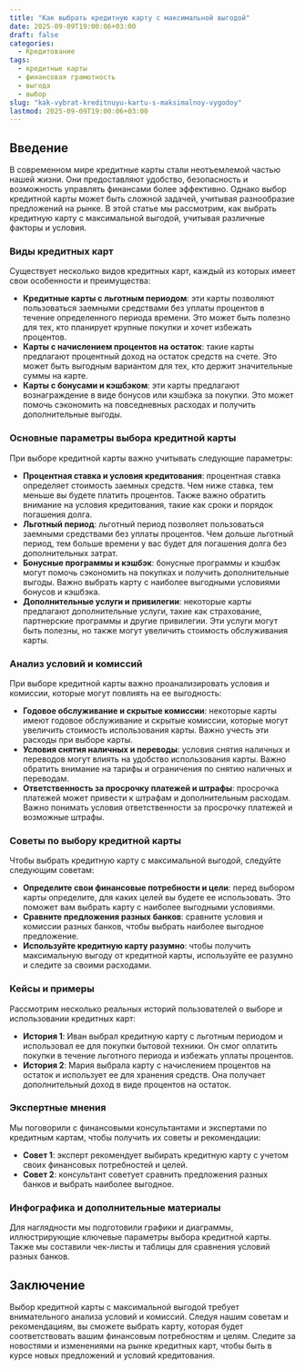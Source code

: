 ```yaml
---
title: "Как выбрать кредитную карту с максимальной выгодой"
date: 2025-09-09T19:00:06+03:00
draft: false
categories:
  - Кредитование
tags:
  - кредитные карты
  - финансовая грамотность
  - выгода
  - выбор
slug: "kak-vybrat-kreditnuyu-kartu-s-maksimalnoy-vygodoy"
lastmod: 2025-09-09T19:00:06+03:00
---
```


## Введение

В современном мире кредитные карты стали неотъемлемой частью нашей жизни. Они предоставляют удобство, безопасность и возможность управлять финансами более эффективно. Однако выбор кредитной карты может быть сложной задачей, учитывая разнообразие предложений на рынке. В этой статье мы рассмотрим, как выбрать кредитную карту с максимальной выгодой, учитывая различные факторы и условия.

### Виды кредитных карт

Существует несколько видов кредитных карт, каждый из которых имеет свои особенности и преимущества:

- **Кредитные карты с льготным периодом**: эти карты позволяют пользоваться заемными средствами без уплаты процентов в течение определенного периода времени. Это может быть полезно для тех, кто планирует крупные покупки и хочет избежать процентов.
- **Карты с начислением процентов на остаток**: такие карты предлагают процентный доход на остаток средств на счете. Это может быть выгодным вариантом для тех, кто держит значительные суммы на карте.
- **Карты с бонусами и кэшбэком**: эти карты предлагают вознаграждение в виде бонусов или кэшбэка за покупки. Это может помочь сэкономить на повседневных расходах и получить дополнительные выгоды.

### Основные параметры выбора кредитной карты

При выборе кредитной карты важно учитывать следующие параметры:

- **Процентная ставка и условия кредитования**: процентная ставка определяет стоимость заемных средств. Чем ниже ставка, тем меньше вы будете платить процентов. Также важно обратить внимание на условия кредитования, такие как сроки и порядок погашения долга.
- **Льготный период**: льготный период позволяет пользоваться заемными средствами без уплаты процентов. Чем дольше льготный период, тем больше времени у вас будет для погашения долга без дополнительных затрат.
- **Бонусные программы и кэшбэк**: бонусные программы и кэшбэк могут помочь сэкономить на покупках и получить дополнительные выгоды. Важно выбрать карту с наиболее выгодными условиями бонусов и кэшбэка.
- **Дополнительные услуги и привилегии**: некоторые карты предлагают дополнительные услуги, такие как страхование, партнерские программы и другие привилегии. Эти услуги могут быть полезны, но также могут увеличить стоимость обслуживания карты.

### Анализ условий и комиссий

При выборе кредитной карты важно проанализировать условия и комиссии, которые могут повлиять на ее выгодность:

- **Годовое обслуживание и скрытые комиссии**: некоторые карты имеют годовое обслуживание и скрытые комиссии, которые могут увеличить стоимость использования карты. Важно учесть эти расходы при выборе карты.
- **Условия снятия наличных и переводы**: условия снятия наличных и переводов могут влиять на удобство использования карты. Важно обратить внимание на тарифы и ограничения по снятию наличных и переводам.
- **Ответственность за просрочку платежей и штрафы**: просрочка платежей может привести к штрафам и дополнительным расходам. Важно понимать условия ответственности за просрочку платежей и возможные штрафы.

### Советы по выбору кредитной карты

Чтобы выбрать кредитную карту с максимальной выгодой, следуйте следующим советам:

- **Определите свои финансовые потребности и цели**: перед выбором карты определите, для каких целей вы будете ее использовать. Это поможет вам выбрать карту с наиболее выгодными условиями.
- **Сравните предложения разных банков**: сравните условия и комиссии разных банков, чтобы выбрать наиболее выгодное предложение.
- **Используйте кредитную карту разумно**: чтобы получить максимальную выгоду от кредитной карты, используйте ее разумно и следите за своими расходами.

### Кейсы и примеры

Рассмотрим несколько реальных историй пользователей о выборе и использовании кредитных карт:

- **История 1**: Иван выбрал кредитную карту с льготным периодом и использовал ее для покупки бытовой техники. Он смог оплатить покупки в течение льготного периода и избежать уплаты процентов.
- **История 2**: Мария выбрала карту с начислением процентов на остаток и использует ее для хранения средств. Она получает дополнительный доход в виде процентов на остаток.

### Экспертные мнения

Мы поговорили с финансовыми консультантами и экспертами по кредитным картам, чтобы получить их советы и рекомендации:

- **Совет 1**: эксперт рекомендует выбирать кредитную карту с учетом своих финансовых потребностей и целей.
- **Совет 2**: консультант советует сравнить предложения разных банков и выбрать наиболее выгодное.

### Инфографика и дополнительные материалы

Для наглядности мы подготовили графики и диаграммы, иллюстрирующие ключевые параметры выбора кредитной карты. Также мы составили чек-листы и таблицы для сравнения условий разных банков.

## Заключение

Выбор кредитной карты с максимальной выгодой требует внимательного анализа условий и комиссий. Следуя нашим советам и рекомендациям, вы сможете выбрать карту, которая будет соответствовать вашим финансовым потребностям и целям. Следите за новостями и изменениями на рынке кредитных карт, чтобы быть в курсе новых предложений и условий кредитования.
